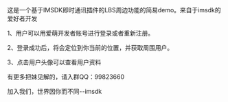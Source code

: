 这是一个基于IMSDK即时通讯插件的LBS周边功能的简易demo。来自于imsdk的爱好者开发

1、用户可以用爱萌开发者账号进行登录或者重新注册。

2、登录成功后，将会定位到你当前的位置，并获取周围用户。

3、点击用户头像可以查看用户资料

有更多把妹见解的，请入群QQ：99823660

加入我们，世界因你而不同--imsdk
